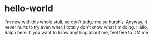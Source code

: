 # hello-world
I'm new with this whole stuff, so don't judge me so hurshly. Anyway, It never hurts to try even when I totally don't know what I'm doing.
Hallo, Ralph here. If you want to know anything about me, feel free to DM me
